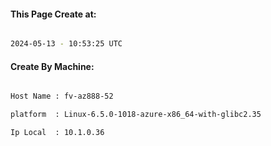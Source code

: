 
   
#### This Page Create at:

```bash

2024-05-13 - 10:53:25 UTC

```

#### Create By Machine:

```bash

Host Name : fv-az888-52

platform  : Linux-6.5.0-1018-azure-x86_64-with-glibc2.35

Ip Local  : 10.1.0.36

```

